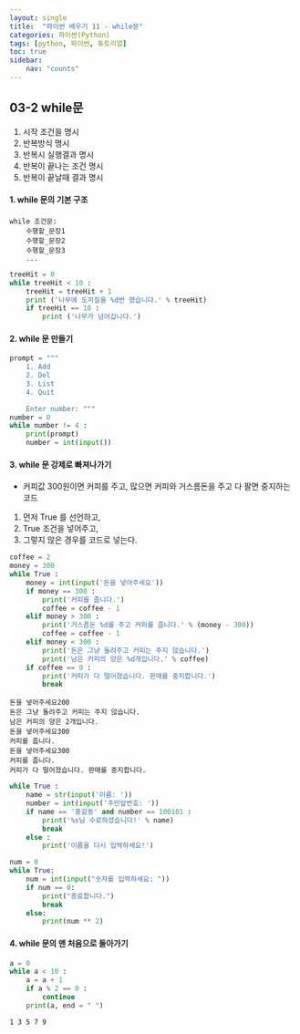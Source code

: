 ```yaml
---
layout: single
title:  "파이썬 배우기 11 - while문"
categories: 파이썬(Python)
tags: [python, 파이썬, 튜토리얼]
toc: true
sidebar:
    nav: "counts"
---
```



## 03-2 while문

1.   시작 조건을 명시
2.   반복방식 명시
3.   반복시 실행결과 명시
4.   반복이 끝나는 조건 명시
5.   반복이 끝날때 결과 명시


#### 1. while 문의 기본 구조
```
while 조건문:
    수행할_문장1
    수행할_문장2
    수행할_문장3
    ...
```


```python
treeHit = 0
while treeHit < 10 :
    treeHit = treeHit + 1
    print ('나무에 도끼질을 %d번 했습니다.' % treeHit)
    if treeHit == 10 :
        print ('나무가 넘어갑니다.')

```

#### 2. while 문 만들기


```python
prompt = """
    1. Add
    2. Del
    3. List
    4. Quit

    Enter number: """
number = 0
while number != 4 :
    print(prompt)
    number = int(input())

```

#### 3. while 문 강제로 빠져나가기

- 커피값 300원이면 커피를 주고, 많으면 커피와 거스름돈을 주고 다 팔면 중지하는 코드

1.   먼저 True 를 선언하고,
2.   True 조건을 넣어주고,
3.   그렇지 않은 경우를 코드로 넣는다.




```python
coffee = 2
money = 300
while True :
    money = int(input('돈을 넣어주세요'))
    if money == 300 :
        print('커피를 줍니다.')
        coffee = coffee - 1
    elif money > 300 :
        print('거스픔돈 %d를 주고 커피를 줍니다.' % (money - 300))
        coffee = coffee - 1
    elif money < 300 :
        print('돈은 그냥 돌려주고 커피는 주지 않습니다.')
        print('남은 커피의 양은 %d개입니다.' % coffee)
    if coffee == 0 :
        print('커피가 다 떨어졌습니다. 판매를 중지합니다.')
        break
```

    돈을 넣어주세요200
    돈은 그냥 돌려주고 커피는 주지 않습니다.
    남은 커피의 양은 2개입니다.
    돈을 넣어주세요300
    커피를 줍니다.
    돈을 넣어주세요300
    커피를 줍니다.
    커피가 다 떨어졌습니다. 판매를 중지합니다.
    


```python
while True :
    name = str(input('이름: '))
    number = int(input('주민앞번호: '))
    if name == '홍길동' and number == 100101 :
        print('%s님 수료하셨습니다!' % name)
        break
    else :
        print('이름을 다시 입력하세요!')

```


```python
num = 0
while True:
    num = int(input("숫자를 입력하세요: "))
    if num == 0:
        print("종료합니다.")
        break
    else:
        print(num ** 2)
```

#### 4. while 문의 맨 처음으로 돌아가기


```python
a = 0
while a < 10 :
    a = a + 1
    if a % 2 == 0 :
        continue
    print(a, end = " ")
```

    1 3 5 7 9 
